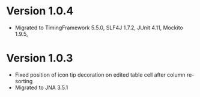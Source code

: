 # Version 1.0.4

* Migrated to TimingFramework 5.5.0, SLF4J 1.7.2, JUnit 4.11, Mockito 1.9.5,

# Version 1.0.3

* Fixed position of icon tip decoration on edited table cell after column re-sorting
* Migrated to JNA 3.5.1
